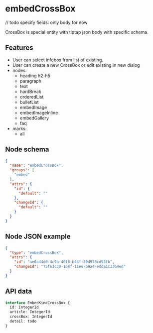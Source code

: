 # embedCrossBox

// todo specify fields: only body for now

CrossBox is special entity with tiptap json body with specific schema.

## Features
- User can select infobox from list of existing.
- User can create a new CrossBox or edit existing in new dialog
- nodes:
  - heading h2-h5
  - paragraph
  - text
  - hardBreak
  - orderedList
  - bulletList
  - embedImage
  - embedImageInline
  - embedGallery
  - faq
- marks:
  - all

## Node schema

```json
{
  "name": "embedCrossBox",
  "groups": [
    "embed"
  ],
  "attrs": {
    "id": {
      "default": ""
    },
    "changeId": {
      "default": ""
    }
  }
}
```

## Node JSON example

```json
{
  "type": "embedCrossBox",
  "attrs": {
    "id": "ae0a44d6-4c9b-40f8-b44f-30d978cd93fb",
    "changeId": "75f63c30-168f-11ee-b9a4-edda1c3364ed"
  }
}
```

## API data

```ts
interface EmbedKindCrossBox {
  id: IntegerId
  article: IntegerId
  crossBox: IntegerId
  detail: todo
}
```
